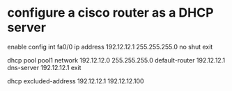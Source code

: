 # configure a cisco router as a DHCP server
enable 
config
int fa0/0
ip address 192.12.12.1 255.255.255.0
no shut
exit

dhcp pool pool1
network 192.12.12.0 255.255.255.0
default-router 192.12.12.1
dns-server 192.12.12.1
exit

dhcp excluded-address 192.12.12.1 192.12.12.100

